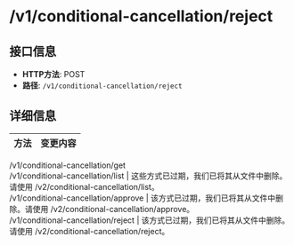 # /v1/conditional-cancellation/reject

## 接口信息

- **HTTP方法**: POST
- **路径**: `/v1/conditional-cancellation/reject`

## 详细信息

方法 | 变更内容  
---|---  
/v1/conditional-cancellation/get  
/v1/conditional-cancellation/list | 这些方式已过期，我们已将其从文件中删除。请使用 /v2/conditional-cancellation/list。  
/v1/conditional-cancellation/approve | 该方式已过期，我们已将其从文件中删除。请使用 /v2/conditional-cancellation/approve。  
/v1/conditional-cancellation/reject | 该方式已过期，我们已将其从文件中删除。请使用 /v2/conditional-cancellation/reject。
